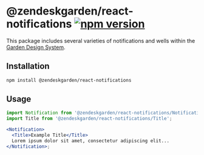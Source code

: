 # @zendeskgarden/react-notifications [![npm version](https://img.shields.io/npm/v/@zendeskgarden/react-notifications.svg?style=flat-square)](https://www.npmjs.com/package/@zendeskgarden/react-notifications)

This package includes several varieties of notifications and wells within
the [Garden Design System](https://zendeskgarden.github.io/).

## Installation

```sh
npm install @zendeskgarden/react-notifications
```

## Usage

```jsx static
import Notification from '@zendeskgarden/react-notifications/Notification';
import Title from '@zendeskgarden/react-notifications/Title';

<Notification>
  <Title>Example Title</Title>
  Lorem ipsum dolor sit amet, consectetur adipiscing elit...
</Notification>;
```
